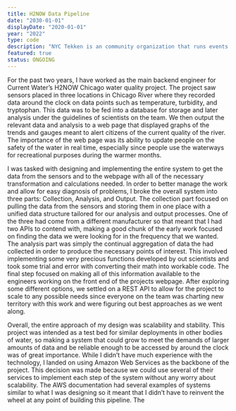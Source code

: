 ```yaml
---
title: H2NOW Data Pipeline	
date: "2030-01-01"
displayDate: "2020-01-01"
year: "2022"
type: code
description: "NYC Tekken is an community organization that runs events focused on playing games from the classic, 3D fighting game series TEKKEN. I have been the designer for the organization since early 2020."
featured: true
status: ONGOING
---
```


For the past two years, I have worked as the main backend engineer for Current Water’s H2NOW Chicago water quality project. The project saw sensors placed in three locations in Chicago River where they recorded data around the clock on data points such as temperature, turbidity, and tryptophan. This data was to be fed into a database for storage and later analysis under the guidelines of scientists on the team. We then output the relevant data and analysis to a web page that displayed graphs of the trends and gauges meant to alert citizens of the current quality of the river. The importance of the web page was its ability to update people on the safety of the water in real time, especially since people use the waterways for recreational purposes during the warmer months. 

I was tasked with designing and implementing the entire system to get the data from the sensors and to the webpage with all of the necessary transformation and calculations needed. In order to better manage the work and allow for easy diagnosis of problems, I broke the overall system into three parts: Collection, Analysis, and Output. The collection part focused on pulling the data from the sensors and storing them in one place with a unified data structure tailored for our analysis and output processes. One of the three had come from a different manufacturer so that meant that I had two APIs to contend with, making a good chunk of the early work focused on finding the data we were looking for in the frequency that we wanted. The analysis part was simply the continual aggregation of data the had collected in order to produce the necessary points of interest. This involved implementing some very precious functions developed by out scientists and took some trial and error with converting their math into workable code. The final step focused on making all of this information available to the engineers working on the front end of the projects webpage. After exploring some different options, we settled on a REST API to allow for the project to scale to any possible needs since everyone on the team was charting new territory with this work and were figuring out best approaches as we went along. 

Overall, the entire approach of my design was scalability and stability. This project was intended as a test bed for similar deployments in other bodies of water, so making a system that could grow to meet the demands of larger amounts of data and be reliable enough to be accessed by around the clock was of great importance. While I didn’t have much experience with the technology, I landed on using Amazon Web Services as the backbone of the project. This decision was made because we could use several of their services to implement each step of the system without any worry about scalability. The AWS documentation had several examples of systems similar to what I was designing so it meant that I didn’t have to reinvent the wheel at any point of building this pipeline. The 
